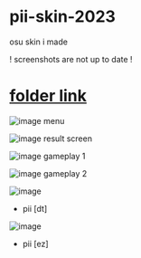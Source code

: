 # pii-skin-2023
osu skin i made

! screenshots are not up to date !

# [folder link](https://drive.google.com/drive/folders/1xNOAA7iElDA_jUw7kxbxD5Vb7KKSWq8m?usp=sharing)

![image](https://media.discordapp.net/attachments/559987269466062860/1071668623791378432/screenshot3055.jpg?width=805&height=453)
menu

![image](https://media.discordapp.net/attachments/559987269466062860/1071668622818287716/screenshot3056.jpg?width=805&height=453)
result screen

![image](https://media.discordapp.net/attachments/559987269466062860/1071668623296446504/screenshot3053.jpg?width=805&height=453)
gameplay 1

![image](https://media.discordapp.net/attachments/559987269466062860/1071668623531319327/screenshot3054.jpg?width=805&height=453)
gameplay 2

![image](https://media.discordapp.net/attachments/559987269466062860/1071898483474300938/screenshot3064.jpg?width=1202&height=676)
- pii [dt]

![image](https://media.discordapp.net/attachments/559987269466062860/1071897461968343132/screenshot3063.jpg?width=1202&height=676)
- pii [ez]
